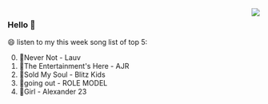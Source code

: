 <img align="right"  src="https://github-readme-stats.vercel.app/api/top-langs/?username=sohyunQVQ" />

### Hello 👋

😄 listen to my this week song list of top 5:

0. 🌈Never Not - Lauv
1. 🌈The Entertainment's Here - AJR
2. 🌈Sold My Soul - Blitz Kids
3. 🌈going out - ROLE MODEL
4. 🌈Girl - Alexander 23

